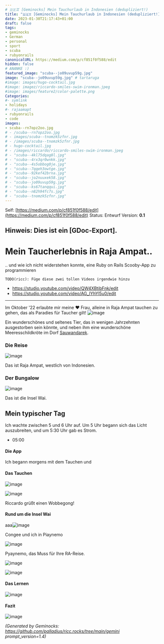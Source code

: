 ```yaml
---
# 🇩🇪♊ [Geminocks] Mein Tauchurlaub in Indonesien (dedupliziert!)
title: "🇩🇪♊ [Geminocks] Mein Tauchurlaub in Indonesien (dedupliziert!)"
date: 2023-01-30T21:17:43+01:00
draft: false
tags:
- geminocks
- German
- personal
- sport
- scuba
- rubyonrails
canonicalURL: https://medium.com/p/cf851f0f588/edit
hidden: false
# ANANKE :)
featured_image: "scuba--jo09uvup59g.jpg"
image: "scuba--jo09uvup59g.jpg" # tartaruga
#image: images/hugo-cocktail.jpg
#image: imagez/riccardo-smiles-swim-ironman.jpeg
#image: images/feature2/color-palette.png
Categories:
#- symlink
- holidays
#- rajaamapt
- rubyonrails
- code
images:
- scuba--rn7opz2oo.jpg
# - /scuba--rn7opz2oo.jpg
# - images/scuba--tnomzk5zfnr.jpg
# - /images/scuba--tnomzk5zfnr.jpg
# - hugo-cocktail.jpg
# - /images/riccardo/riccardo-smiles-swim-ironman.jpeg
# - "scuba--4kl75dqag8l.jpg"
# - "scuba--4rx3qr0wnkk.jpg"
# - "scuba--4s5obbog0je.jpg"
# - "scuba--7qqeh3owtge.jpg"
# - "scuba--92kef42brna.jpg"
# - "scuba--jo2nuuxek58.jpg"
# - "scuba--jo09uvup59g.jpg"
# - "scuba--ks67tanqqui.jpg"
# - "scuba--n82h94fc7s.jpg"
# - "scuba--tnomzk5zfnr.jpg"
---
```

Self: [https://medium.com/p/cf851f0f588/edit](https://medium.com/p/cf851f0f588/edit)
Status: Entwurf
Version: **0.1**

Hinweis: Dies ist ein [GDoc-Export].
---

<!--
{{with .Resources.GetMatch "scuba--rn7opz2oo.jpg"}}
  <img src="{{ .RelPermalink }}" width="{{ .Width }}" height="{{ .Height }}">
{{end}}
-->




# Mein Taucherlebnis in Raja Ampat..

.. und wie ich nicht widerstehen konnte, eine Ruby on Rails Scooby-App zu programmieren


`TODO(ricc): Füge diese zwei tollen Videos irgendwie hinzu`

* https://studio.youtube.com/video/QW4XBtibFnk/edit
* https://studio.youtube.com/video/AG_IYhYl5u0/edit

---

Im Oktober '22 erlaubte mir meine ❤️ Frau, alleine in Raja Ampat tauchen zu gehen, das als Paradies für Taucher gilt! ![image](scuba--jo09uvup59g.jpg)

Ein wunderschönes und seltenes Tier, das in wenigen Jahrzehnten ausgestorben sein könnte, und neben ihm eine wunderschöne Meeresschildkröte im Dorf [Sauwandarek](https://www.google.com/maps/place/Sauwandarek+Village/@-0.5858766,130.6122214,13.42z/data=!4m13!1m7!3m6!1s0x2d5c3eaaccb47097:0x7851bd844c4cdf44!2sIsole+Raja+Ampat!3b1!8m2!3d-1.0320468!4d130.5052176!3m4!1s0x0:0xf11684dad6130be3!8m2!3d-0.5903592!4d130.6023098).

### Die Reise

![image](scuba--rn7opz2oo.jpg)


Das ist Raja Ampat, westlich von Indonesien.

### Der Bungalow

![image](scuba--tnomzk5zfnr.jpg)

Das ist die Insel Wai.

## Mein typischer Tag

Ich wachte zwischen 5 und 6 Uhr auf. Um 5 Uhr begann sich das Licht auszubreiten, und um 5:30 Uhr gab es Strom.

-  05:00

#### Die App

Ich begann morgens mit dem Tauchen und

#### Das Tauchen

![image](scuba--4rx3qr0wnkk.jpg)

![image](scuba--4kl75dqag8l.jpg)

Riccardo grüßt einen Wobbegong!

#### Rund um die Insel Wai

aaa![image](scuba--7qqeh3owtge.jpg)

Congee und ich in Piaynemo

![image](scuba--92kef42brna.jpg)

Pyaynemo, das Muss für Ihre RA-Reise.

![image](scuba--4s5obbog0je.jpg)

![image](scuba--ks67tanqqui.jpg)

#### Das Lernen

![image](scuba--jo2nuuxek58.jpg)

#### Fazit

![image](scuba--n82h94fc7s.jpg)


*(Generated by Geminocks: https://github.com/palladius/ricc.rocks/tree/main/gemini prompt_version=1.4)*